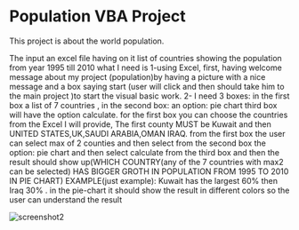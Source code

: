 # Population VBA Project


This project is about the world population. 

The input an excel file having on it list of countries showing the population from year 1995 till 2010 what I need is 1-using Excel, first, having welcome message about my project (population)by having a picture with a nice message and a box saying start (user will click and then should take him to the main project )to start the visual basic work. 2- I need 3 boxes: in the first box a list of 7 countries , in the second box: an option: pie chart third box will have the option calculate. for the first box you can choose the countries from the Excel I will provide, The first county MUST be Kuwait and then UNITED STATES,UK,SAUDI ARABIA,OMAN IRAQ. from the first box the user can select max of 2 counties and then select from the second box the option: pie chart and then select calculate from the third box and then the result should show up(WHICH COUNTRY(any of the 7 countries with max2 can be selected) HAS BIGGER GROTH IN POPULATION FROM 1995 TO 2010 IN PIE CHART) EXAMPLE(just example): Kuwait has the largest 60% then Iraq 30% . in the pie-chart it should show the result in different colors so the user can understand the result 

![screenshot2](https://user-images.githubusercontent.com/12331549/51903864-e213f900-23c5-11e9-8a5d-a8b01bc2a9b6.PNG)
